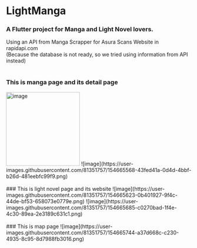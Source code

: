 # LightManga

### A Flutter project for Manga and Light Novel lovers. <br>
Using an API from Manga Scrapper for Asura Scans Website in rapidapi.com <br>
(Because the database is not ready, so we tried using information from API instead)
<br> <br>
### This is manga page and its detail page
<img src="![image](https://user-images.githubusercontent.com/81351757/154665501-f596932f-6352-4a12-ac58-c336e1ae4b46.png)" alt="image" width="200"/>
![image](https://user-images.githubusercontent.com/81351757/154665568-43fed41a-0d4d-4bbf-b26d-481eebfc99f9.png)
<br> <br>
### This is light novel page and its website
![image](https://user-images.githubusercontent.com/81351757/154665623-0b401927-9f4c-44de-bf53-658073e0779e.png)
![image](https://user-images.githubusercontent.com/81351757/154665685-c0270bad-1f4e-4c30-89ea-2e3189c631c1.png)
<br> <br>
### This is map page
![image](https://user-images.githubusercontent.com/81351757/154665744-a37d668c-c230-4935-8c95-8d7988fb3016.png)



